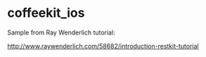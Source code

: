 coffeekit_ios
=============

Sample from Ray Wenderlich tutorial:

http://www.raywenderlich.com/58682/introduction-restkit-tutorial
